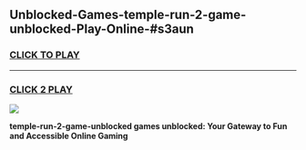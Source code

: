 
## Unblocked-Games-temple-run-2-game-unblocked-Play-Online-#s3aun
<h3>
<a href="https://premium.freeplayer.one?title=temple-run-2-game-unblocked&ref=27F">CLICK TO PLAY</a></h3>
<hr>

<h3>
<a href="https://premium.freeplayer.one?title=temple-run-2-game-unblocked&ref=27F">CLICK 2 PLAY</a>
  
</h3>

<a href="https://premium.freeplayer.one?title=temple-run-2-game-unblocked&ref=27F"><img src="https://clearcache.store/games.png"></a>


**temple-run-2-game-unblocked games unblocked: Your Gateway to Fun and Accessible Online Gaming**
